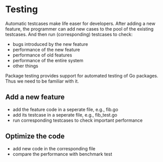 # Testing

Automatic testcases make life easer for developers.
After adding a new feature, the programmer can
add new cases to the pool of the existing testcases.
And then run (corresponding) testcases to check:

* bugs introduced by the new feature
* performance of the new feature
* performance of old features
* performance of the entire system
* other things

Package testing provides support for automated testing of Go packages.
Thus we need to be familiar with it.

## Add a new feature

* add the feature code in a seperate file, e.g., fib.go
* add its testcase in a seperate file, e.g., fib_test.go
* run corresponding testcases to check important performance

## Optimize the code

* add new code in the corresponding file
* compare the performance with benchmark test

